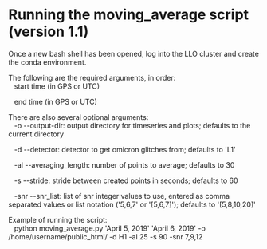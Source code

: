 # Running the moving_average script (version 1.1)

Once a new bash shell has been opened, log into the LLO cluster and create the conda environment.<br />

The following are the required arguments, in order:<br />
&nbsp;&nbsp;&nbsp;start time (in GPS or UTC)<br />

&nbsp;&nbsp;&nbsp;end time (in GPS or UTC)<br />

There are also several optional arguments:<br />
&nbsp;&nbsp;&nbsp;-o --output-dir: output directory for timeseries and plots; defaults to the current directory<br />

&nbsp;&nbsp;&nbsp;-d --detector: detector to get omicron glitches from; defaults to 'L1'<br />

&nbsp;&nbsp;&nbsp;-al --averaging_length: number of points to average; defaults to 30<br />

&nbsp;&nbsp;&nbsp;-s --stride: stride between created points in seconds; defaults to 60<br />

&nbsp;&nbsp;&nbsp;-snr --snr_list: list of snr integer values to use, entered as comma separated values or list notation ('5,6,7' or '[5,6,7]'); defaults to '[5,8,10,20]'<br />

Example of running the script:<br />
&nbsp;&nbsp;&nbsp;python moving_average.py 'April 5, 2019' 'April 6, 2019' -o /home/username/public_html/ -d H1 -al 25 -s 90 -snr 7,9,12<br />
